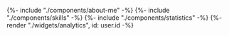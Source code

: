 {%- include "./components/about-me" -%}
{%- include "./components/skills" -%}
{%- include "./components/statistics" -%}
{%- render "./widgets/analytics", id: user.id -%}
